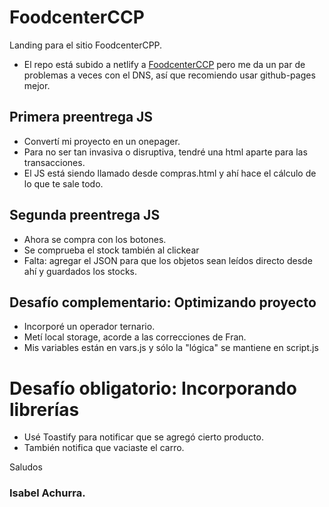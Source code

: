 # FoodcenterCCP

Landing para el sitio FoodcenterCPP.

- El repo está subido a netlify a [FoodcenterCCP](https://www.foodcenterccp.cl) pero me da un par de problemas a veces con el DNS, así que recomiendo usar github-pages mejor.

## Primera preentrega JS

- Convertí mi proyecto en un onepager.
- Para no ser tan invasiva o disruptiva, tendré una html aparte para las transacciones.
- El JS está siendo llamado desde compras.html y ahí hace el cálculo de lo que te sale todo.

## Segunda preentrega JS

- Ahora se compra con los botones.
- Se comprueba el stock también al clickear
- Falta: agregar el JSON para que los objetos sean leídos directo desde ahí y guardados los stocks.

## Desafío complementario: Optimizando proyecto

- Incorporé un operador ternario.
- Metí local storage, acorde a las correcciones de Fran.
- Mis variables están en vars.js y sólo la "lógica" se mantiene en script.js

# Desafío obligatorio: Incorporando librerías

- Usé Toastify para notificar que se agregó cierto producto.
- También notifica que vaciaste el carro.

Saludos

### Isabel Achurra.
